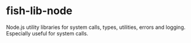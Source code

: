 # fish-lib-node

Node.js utility libraries for system calls, types, utilities, errors and logging. Especially useful for system calls.

